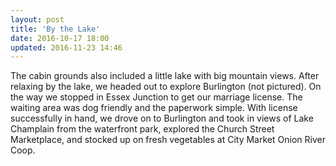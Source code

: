 ```yaml
---
layout: post
title: 'By the Lake'
date: 2016-10-17 18:00
updated: 2016-11-23 14:46
---
```

The cabin grounds also included a little lake with big mountain views. After relaxing by the lake, we headed out to explore Burlington (not pictured). On the way we stopped in Essex Junction to get our marriage license. The waiting area was dog friendly and the paperwork simple. With license successfully in hand, we drove on to Burlington and took in views of Lake Champlain from the waterfront park, explored the Church Street Marketplace, and stocked up on fresh vegetables at City Market Onion River Coop. 
